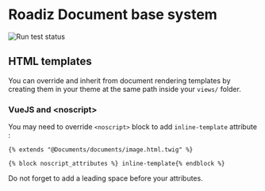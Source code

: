 # Roadiz Document base system

![Run test status](https://github.com/roadiz/documents/actions/workflows/run-test.yml/badge.svg?branch=develop)

## HTML templates

You can override and inherit from document rendering templates by creating them in your theme at the same
path inside your `views/` folder.

### VueJS and \<noscript\>

You may need to override `<noscript>` block to add `inline-template` attribute :

```twig
{% extends "@Documents/documents/image.html.twig" %}

{% block noscript_attributes %} inline-template{% endblock %}
```

Do not forget to add a leading space before your attributes.
